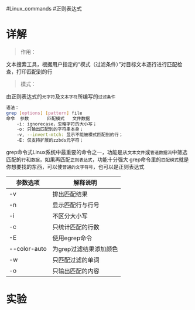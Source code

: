 #Linux_commands #正则表达式
# 详解

> 作用：

文本搜索工具，根据用户指定的“模式（过滤条件）”对目标文本逐行进行匹配检查，打印匹配到的行

> 模式：

由正则表达式的`元字符`及`文本字符`所编写的`过滤条件`

```bash
语法：
grep [options] [pattern] file
命令  参数       匹配模式   文件数据
	-i: ignorecase，忽略字符的大小写；
	-o: 只输出匹配到的字符串本身；
	-v, --invert-mtch: 显示不能被模式匹配到的行；
	-E: 仅支持扩展的zzbds元字符； 
```
grep命令式Linux系统中最重要的命令之一，功能是从`文本文件`或`管道数据流`中筛选匹配的`行`和`数据`，如果再匹配`正则表达式`，功能十分强大
grep命令里的`匹配模式`就是你想要找的东西，可以使`普通的文字符号`，也可以是正则表达式

| 参数选项     | 解释说明               |
| ------------ | ---------------------- |
| -v           | 排出匹配结果           |
| -n           | 显示匹配行与行号       |
| -i           | 不区分大小写           |
| -c           | 只统计匹配的行数       |
| -E           | 使用egrep命令          |
| --color-auto | 为grep过滤结果添加颜色 |
| -w           | 只匹配过滤的单词       |
| -o           | 只输出匹配的内容        |

# 实验

